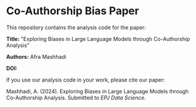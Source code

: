 # Co-Authorship Bias Paper

This repository contains the analysis code for the paper:

**Title:** "Exploring Biases in Large Language Models through Co-Authorship Analysis"

**Authors:** Afra Mashhadi

**DOI:** 

If you use our analysis code in your work, please cite our paper:

Mashhadi, A. (2024). Exploring Biases in Large Language Models through Co-Authorship Analysis. Submitted to *EPJ Data Science*.